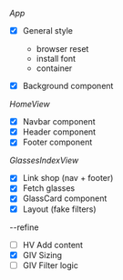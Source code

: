 *App*
- [X] General style
    - browser reset
    - install font
    - container 

- [X] Background component

*HomeView*
- [X] Navbar component
- [X] Header component
- [X] Footer component

*GlassesIndexView*
- [X] Link shop (nav + footer)
- [X] Fetch glasses
- [X] GlassCard component
- [X] Layout (fake filters)

--refine
- [ ] HV  Add content
- [X] GIV Sizing
- [ ] GIV Filter logic
